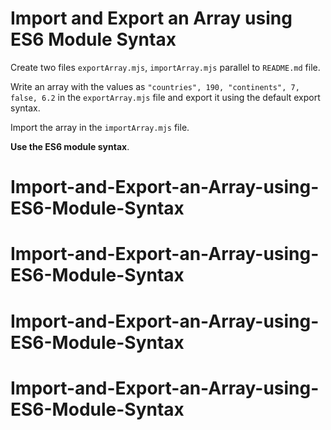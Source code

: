 # Import and Export an Array using ES6 Module Syntax

Create two files `exportArray.mjs`, `importArray.mjs` parallel to `README.md` file.

Write an array with the values as `"countries", 190, "continents", 7, false, 6.2` in the `exportArray.mjs` file and export it using the default export syntax.

Import the array in the `importArray.mjs` file.

<b>Use the ES6 module syntax</b>.
# Import-and-Export-an-Array-using-ES6-Module-Syntax
# Import-and-Export-an-Array-using-ES6-Module-Syntax
# Import-and-Export-an-Array-using-ES6-Module-Syntax
# Import-and-Export-an-Array-using-ES6-Module-Syntax
